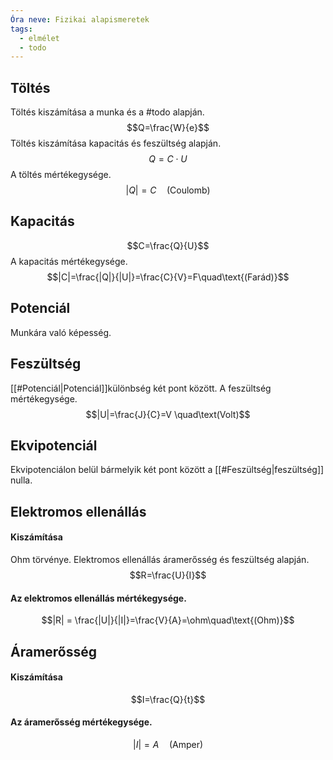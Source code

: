 ```yaml
---
Óra neve: Fizikai alapismeretek
tags:
  - elmélet
  - todo
---
```

## Töltés
Töltés kiszámítása a munka és a #todo alapján.
$$Q=\frac{W}{e}$$
Töltés kiszámítása kapacitás és feszültség alapján.
$$Q=C\cdot U$$
A töltés mértékegysége.
$$|Q| =C \quad\text{(Coulomb)}$$
## Kapacitás
$$C=\frac{Q}{U}$$
A kapacitás mértékegysége.
$$|C|=\frac{|Q|}{|U|}=\frac{C}{V}=F\quad\text{(Farád)}$$
## Potenciál
Munkára való képesség.

## Feszültség
[[#Potenciál|Potenciál]]különbség két pont között.
A feszültség mértékegysége.
$$|U|=\frac{J}{C}=V \quad\text(Volt)$$
## Ekvipotenciál
Ekvipotenciálon belül bármelyik két pont között a [[#Feszültség|feszültség]] nulla.
## Elektromos ellenállás
#### Kiszámítása
Ohm törvénye. Elektromos ellenállás áramerősség és feszültség alapján.
$$R=\frac{U}{I}$$ 
#### Az elektromos ellenállás mértékegysége.
$$|R| = \frac{|U|}{|I|}=\frac{V}{A}=\ohm\quad\text{(Ohm)}$$
## Áramerősség
#### Kiszámítása
$$I=\frac{Q}{t}$$
#### Az áramerősség mértékegysége.
$$|I|=A \quad\text{(Amper)}$$